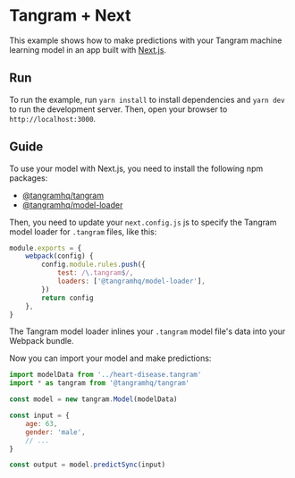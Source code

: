 # Tangram + Next

This example shows how to make predictions with your Tangram machine learning model in an app built with [Next.js](https://nextjs.org).

## Run

To run the example, run `yarn install` to install dependencies and `yarn dev` to run the development server. Then, open your browser to `http://localhost:3000`.

## Guide

To use your model with Next.js, you need to install the following npm packages:

- [@tangramhq/tangram](https://npmjs.com/@tangramhq/tangram)
- [@tangramhq/model-loader](https://npmjs.com/@tangramhq/model-loader)

Then, you need to update your `next.config.js` js to specify the Tangram model loader for `.tangram` files, like this:

```javascript
module.exports = {
	webpack(config) {
		config.module.rules.push({
			test: /\.tangram$/,
			loaders: ['@tangramhq/model-loader'],
		})
		return config
	},
}
```

The Tangram model loader inlines your `.tangram` model file's data into your Webpack bundle.

Now you can import your model and make predictions:

```javascript
import modelData from '../heart-disease.tangram'
import * as tangram from '@tangramhq/tangram'

const model = new tangram.Model(modelData)

const input = {
	age: 63,
	gender: 'male',
	// ...
}

const output = model.predictSync(input)
```
